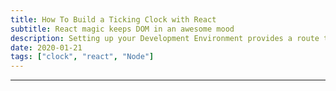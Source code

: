```yaml
---
title: How To Build a Ticking Clock with React
subtitle: React magic keeps DOM in an awesome mood
description: Setting up your Development Environment provides a route to get started
date: 2020-01-21
tags: ["clock", "react", "Node"]
---
```

***
